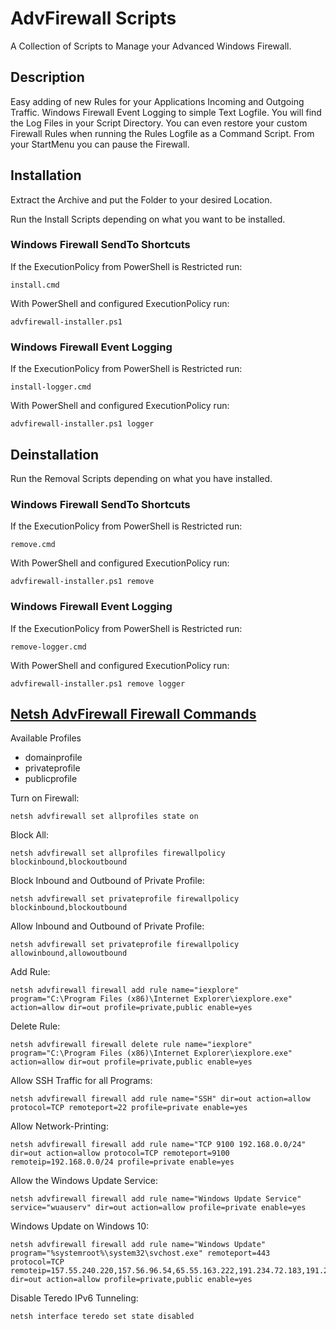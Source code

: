 # AdvFirewall Scripts

A Collection of Scripts to Manage your Advanced Windows Firewall.

## Description

Easy adding of new Rules for your Applications Incoming and Outgoing Traffic. Windows Firewall Event Logging to simple Text Logfile. You will find the Log Files in your Script Directory. You can even restore your custom Firewall Rules when running the Rules Logfile as a Command Script. From your StartMenu you can pause the Firewall.

## Installation

Extract the Archive and put the Folder to your desired Location.

Run the Install Scripts depending on what you want to be installed.

### Windows Firewall SendTo Shortcuts

If the ExecutionPolicy from PowerShell is Restricted run:

    install.cmd

With PowerShell and configured ExecutionPolicy run:

    advfirewall-installer.ps1

### Windows Firewall Event Logging

If the ExecutionPolicy from PowerShell is Restricted run:

    install-logger.cmd

With PowerShell and configured ExecutionPolicy run:

    advfirewall-installer.ps1 logger

## Deinstallation

Run the Removal Scripts depending on what you have installed.

### Windows Firewall SendTo Shortcuts

If the ExecutionPolicy from PowerShell is Restricted run:

    remove.cmd

With PowerShell and configured ExecutionPolicy run:

    advfirewall-installer.ps1 remove

### Windows Firewall Event Logging

If the ExecutionPolicy from PowerShell is Restricted run:

    remove-logger.cmd

With PowerShell and configured ExecutionPolicy run:

    advfirewall-installer.ps1 remove logger

## [Netsh AdvFirewall Firewall Commands](http://technet.microsoft.com/de-de/library/dd734783%28v=ws.10%29.aspx)

Available Profiles

* domainprofile
* privateprofile
* publicprofile

Turn on Firewall:

    netsh advfirewall set allprofiles state on

Block All:

    netsh advfirewall set allprofiles firewallpolicy blockinbound,blockoutbound

Block Inbound and Outbound of Private Profile:

    netsh advfirewall set privateprofile firewallpolicy blockinbound,blockoutbound

Allow Inbound and Outbound of Private Profile:

    netsh advfirewall set privateprofile firewallpolicy allowinbound,allowoutbound

Add Rule:

    netsh advfirewall firewall add rule name="iexplore" program="C:\Program Files (x86)\Internet Explorer\iexplore.exe" action=allow dir=out profile=private,public enable=yes

Delete Rule:

    netsh advfirewall firewall delete rule name="iexplore" program="C:\Program Files (x86)\Internet Explorer\iexplore.exe" action=allow dir=out profile=private,public enable=yes

Allow SSH Traffic for all Programs:

    netsh advfirewall firewall add rule name="SSH" dir=out action=allow protocol=TCP remoteport=22 profile=private enable=yes

Allow Network-Printing:

    netsh advfirewall firewall add rule name="TCP 9100 192.168.0.0/24" dir=out action=allow protocol=TCP remoteport=9100 remoteip=192.168.0.0/24 profile=private enable=yes

Allow the Windows Update Service:

    netsh advfirewall firewall add rule name="Windows Update Service" service="wuauserv" dir=out action=allow profile=private enable=yes

Windows Update on Windows 10:

    netsh advfirewall firewall add rule name="Windows Update" program="%systemroot%\system32\svchost.exe" remoteport=443 protocol=TCP remoteip=157.55.240.220,157.56.96.54,65.55.163.222,191.234.72.183,191.234.72.188,191.234.72.186 dir=out action=allow profile=private,public enable=yes

Disable Teredo IPv6 Tunneling:

    netsh interface teredo set state disabled
